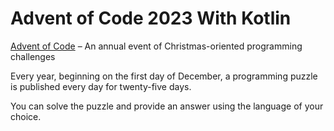 # Advent of Code 2023 With Kotlin

[Advent of Code][aoc] – An annual event of Christmas-oriented programming challenges

Every year, beginning on the first day of December, a programming puzzle is published every day for twenty-five days.

You can solve the puzzle and provide an answer using the language of your choice.

[aoc]: https://adventofcode.com
